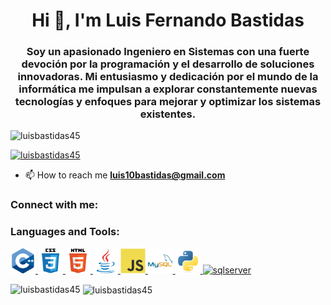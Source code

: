 <h1 align="center">Hi 👋, I'm Luis Fernando Bastidas</h1>
<h3 align="center">Soy un apasionado Ingeniero en Sistemas con una fuerte devoción por la programación y el desarrollo de soluciones innovadoras. Mi entusiasmo y dedicación por el mundo de la informática me impulsan a explorar constantemente nuevas tecnologías y enfoques para mejorar y optimizar los sistemas existentes.</h3>

<p align="left"> <img src="https://komarev.com/ghpvc/?username=luisbastidas45&label=Profile%20views&color=0e75b6&style=flat" alt="luisbastidas45" /> </p>

<p align="left"> <a href="https://github.com/ryo-ma/github-profile-trophy"><img src="https://github-profile-trophy.vercel.app/?username=luisbastidas45" alt="luisbastidas45" /></a> </p>

- 📫 How to reach me **luis10bastidas@gmail.com**

<h3 align="left">Connect with me:</h3>
<p align="left">
</p>

<h3 align="left">Languages and Tools:</h3>
<p align="left"> 
  <a href="https://www.w3schools.com/cpp/" target="_blank" rel="noreferrer"> 
    <img src="https://raw.githubusercontent.com/devicons/devicon/master/icons/cplusplus/cplusplus-original.svg" alt="cplusplus" width="40" height="40"/> 
  </a> 
  <a href="https://www.w3schools.com/css/" target="_blank" rel="noreferrer"> 
    <img src="https://raw.githubusercontent.com/devicons/devicon/master/icons/css3/css3-original-wordmark.svg" alt="css3" width="40" height="40"/> 
  </a> 
  <a href="https://www.w3.org/html/" target="_blank" rel="noreferrer"> 
    <img src="https://raw.githubusercontent.com/devicons/devicon/master/icons/html5/html5-original-wordmark.svg" alt="html5" width="40" height="40"/> 
  </a> 
  <a href="https://www.java.com" target="_blank" rel="noreferrer"> 
    <img src="https://raw.githubusercontent.com/devicons/devicon/master/icons/java/java-original.svg" alt="java" width="40" height="40"/> 
  </a> 
  <a href="https://developer.mozilla.org/en-US/docs/Web/JavaScript" target="_blank" rel="noreferrer"> 
    <img src="https://raw.githubusercontent.com/devicons/devicon/master/icons/javascript/javascript-original.svg" alt="javascript" width="40" height="40"/> 
  </a> 
  <a href="https://www.mysql.com/" target="_blank" rel="noreferrer"> 
    <img src="https://raw.githubusercontent.com/devicons/devicon/master/icons/mysql/mysql-original-wordmark.svg" alt="mysql" width="40" height="40"/> 
  </a> 
  <a href="https://www.python.org" target="_blank" rel="noreferrer"> 
    <img src="https://raw.githubusercontent.com/devicons/devicon/master/icons/python/python-original.svg" alt="python" width="40" height="40"/> 
  </a> 
  <a href="https://learn.microsoft.com/en-us/sql/" target="_blank" rel="noreferrer"> 
    <img src="https://upload.wikimedia.org/wikipedia/commons/8/87/Sql_data_base_with_logo.png" alt="sqlserver" width="40" height="40"/> 
  </a> 
</p>


<p><img align="left" src="https://github-readme-stats.vercel.app/api/top-langs?username=luisbastidas45&show_icons=true&locale=en&layout=compact" alt="luisbastidas45" /></p>

<p>&nbsp;<img align="center" src="https://github-readme-stats.vercel.app/api?username=luisbastidas45&show_icons=true&locale=en" alt="luisbastidas45" /></p>
